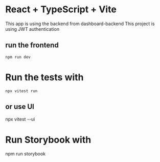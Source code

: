 # React + TypeScript + Vite

This app is using the backend from dashboard-backend
This project is using JWT authentication

## run the frontend
`npm run dev`

# Run the tests with
`npx vitest run`
## or use UI
npx vitest --ui

# Run Storybook with
npm run storybook
